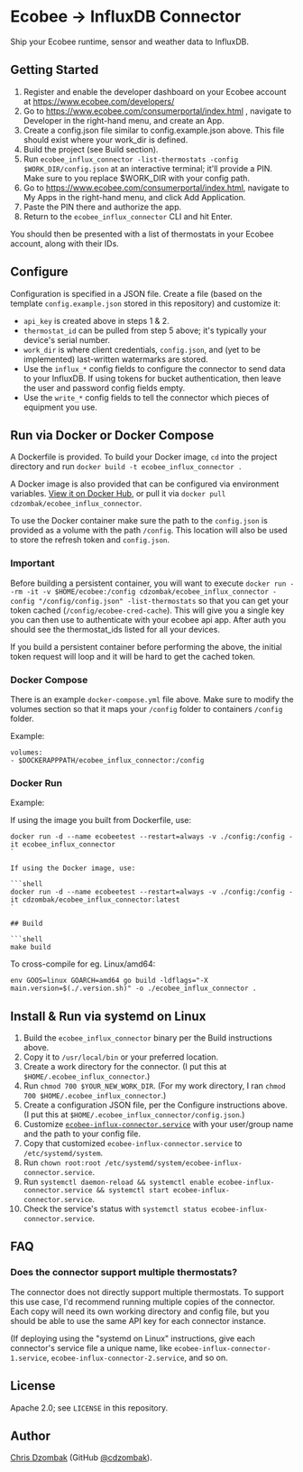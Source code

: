 # Ecobee -> InfluxDB Connector

Ship your Ecobee runtime, sensor and weather data to InfluxDB.

## Getting Started

1. Register and enable the developer dashboard on your Ecobee account at https://www.ecobee.com/developers/
2. Go to https://www.ecobee.com/consumerportal/index.html , navigate to Developer in the right-hand menu, and create an App.
3. Create a config.json file similar to config.example.json above. This file should exist where your work_dir is defined.
4. Build the project (see Build section).
5. Run `ecobee_influx_connector -list-thermostats -config $WORK_DIR/config.json` at an interactive terminal; it'll provide a PIN. Make sure to you replace $WORK_DIR with your config path.
6. Go to https://www.ecobee.com/consumerportal/index.html, navigate to My Apps in the right-hand menu, and click Add Application.
7. Paste the PIN there and authorize the app.
8. Return to the `ecobee_influx_connector` CLI and hit Enter.

You should then be presented with a list of thermostats in your Ecobee account, along with their IDs.

## Configure

Configuration is specified in a JSON file. Create a file (based on the template `config.example.json` stored in this repository) and customize it:

- `api_key` is created above in steps 1 & 2.
- `thermostat_id` can be pulled from step 5 above; it's typically your device's serial number.
- `work_dir` is where client credentials, `config.json`, and (yet to be implemented) last-written watermarks are stored.
- Use the `influx_*` config fields to configure the connector to send data to your InfluxDB. If using tokens for bucket authentication, then leave the user and password config fields empty.
- Use the `write_*` config fields to tell the connector which pieces of equipment you use.

## Run via Docker or Docker Compose

A Dockerfile is provided. To build your Docker image, `cd` into the project directory and run `docker build -t ecobee_influx_connector .`

A Docker image is also provided that can be configured via environment variables. [View it on Docker Hub](https://hub.docker.com/r/cdzombak/ecobee_influx_connector), or pull it via `docker pull cdzombak/ecobee_influx_connector`.

To use the Docker container make sure the path to the `config.json` is provided as a volume with the path `/config`. This location will also be used to store the refresh token and `config.json`.

### Important

Before building a persistent container, you will want to execute `docker run --rm -it -v $HOME/ecobee:/config cdzombak/ecobee_influx_connector -config "/config/config.json" -list-thermostats` so that you can get your token cached (`/config/ecobee-cred-cache`). This will give you a single key you can then use to authenticate with your ecobee api app. After auth you should see the thermostat_ids listed for all your devices.

If you build a persistent container before performing the above, the initial token request will loop and it will be hard to get the cached token.

### Docker Compose

There is an example `docker-compose.yml` file above. Make sure to modify the volumes section so that it maps your `/config` folder to containers `/config` folder.

Example:

`volumes:`\
`- $DOCKERAPPPATH/ecobee_influx_connector:/config`

### Docker Run

Example: 

If using the image you built from Dockerfile, use:

```shell
docker run -d --name ecobeetest --restart=always -v ./config:/config -it ecobee_influx_connector
`

If using the Docker image, use:

```shell
docker run -d --name ecobeetest --restart=always -v ./config:/config -it cdzombak/ecobee_influx_connector:latest
`

## Build

```shell
make build
```

To cross-compile for eg. Linux/amd64:

```shell
env GOOS=linux GOARCH=amd64 go build -ldflags="-X main.version=$(./.version.sh)" -o ./ecobee_influx_connector .
```

## Install & Run via systemd on Linux

1. Build the `ecobee_influx_connector` binary per the Build instructions above.
2. Copy it to `/usr/local/bin` or your preferred location.
3. Create a work directory for the connector. (I put this at `$HOME/.ecobee_influx_connector`.)
4. Run `chmod 700 $YOUR_NEW_WORK_DIR`. (For my work directory, I ran `chmod 700 $HOME/.ecobee_influx_connector`.)
5. Create a configuration JSON file, per the Configure instructions above. (I put this at `$HOME/.ecobee_influx_connector/config.json`.)
6. Customize [`ecobee-influx-connector.service`](https://raw.githubusercontent.com/cdzombak/ecobee_influx_connector/main/ecobee-influx-connector.example.service) with your user/group name and the path to your config file.
7. Copy that customized `ecobee-influx-connector.service` to `/etc/systemd/system`.
8. Run `chown root:root /etc/systemd/system/ecobee-influx-connector.service`.
9. Run `systemctl daemon-reload && systemctl enable ecobee-influx-connector.service && systemctl start ecobee-influx-connector.service`.
10. Check the service's status with `systemctl status ecobee-influx-connector.service`.

## FAQ

### Does the connector support multiple thermostats?

The connector does not directly support multiple thermostats. To support this use case, I'd recommend running multiple copies of the connector. Each copy will need its own working directory and config file, but you should be able to use the same API key for each connector instance.

(If deploying using the "systemd on Linux" instructions, give each connector's service file a unique name, like `ecobee-influx-connector-1.service`, `ecobee-influx-connector-2.service`, and so on.

## License

Apache 2.0; see `LICENSE` in this repository.

## Author

[Chris Dzombak](https://www.dzombak.com) (GitHub [@cdzombak](https://github.com/cdzombak)).

